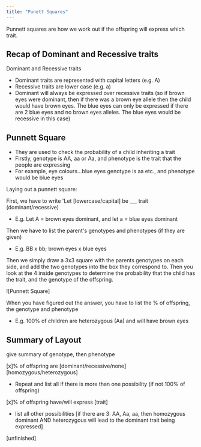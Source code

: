 ```yaml
---
title: "Punett Squares"
---
```


Punnett squares are how we work out if the offspring will express which trait.

## Recap of Dominant and Recessive traits
Dominant and Recessive traits
- Dominant traits are represented with capital letters (e.g. A)
- Recessive traits are lower case (e.g. a)
- Dominant will always be expressed over recessive traits (so if brown eyes were dominant, then if there was a brown eye allele then the child would have brown eyes. The blue eyes can only be expressed if there are 2 blue eyes and no brown eyes alleles. The blue eyes would be recessive in this case)

## Punnett Square
- They are used to check the probability of a child inheriting a trait
- Firstly, genotype is AA, aa or Aa, and phenotype is the trait that the people are expressing
- For example, eye colours...blue eyes genotype is aa etc., and phenotype would be blue eyes

Laying out a punnett square:

First, we have to write 'Let [lowercase/capital] be ___ trait (dominant/recessive)
- E.g. Let A = brown eyes dominant, and let a = blue eyes dominant

Then we have to list the parent's genotypes and phenotypes (if they are given)
- E.g. BB x bb; brown eyes x blue eyes

Then we simply draw a 3x3 square with the parents genotypes on each side, and add the two genotypes into the box they correspond to. Then you look at the 4 inside genotypes to determine the probability that the child has the trait, and the genotype of the offspring.

![Punnett Square]

When you have figured out the answer, you have to list the % of offspring, the genotype and phenotype
- E.g. 100% of children are heterozygous (Aa) and will have brown eyes

## Summary of Layout
give summary of genotype, then phenotype

[x]% of offspring are [dominant/recessive/none] [homozygous/heterozygous]
- Repeat and list all if there is more than one possibility (if not 100% of offspring)

[x]% of offspring have/will express [trait]
- list all other possibilities [if there are 3: AA, Aa, aa, then homozygous dominant AND heterozygous will lead to the dominant trait being expressed]

[unfinished]
